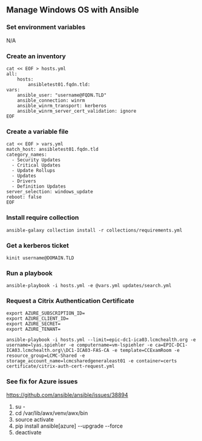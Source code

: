 ## Manage Windows OS with Ansible

### Set environment variables
N/A

### Create an inventory

```
cat << EOF > hosts.yml
all:
    hosts:
        ansibletest01.fqdn.tld:
vars:
    ansible_user: "username@FQDN.TLD"
    ansible_connection: winrm
    ansible_winrm_transport: kerberos
    ansible_winrm_server_cert_validation: ignore
EOF
```

### Create a variable file

```
cat << EOF > vars.yml
match_host: ansibletest01.fqdn.tld
category_names:
  - Security Updates
  - Critical Updates
  - Update Rollups
  - Updates
  - Drivers
  - Definition Updates
server_selection: windows_update
reboot: false
EOF
```

### Install require collection
```
ansible-galaxy collection install -r collections/requirements.yml
```

### Get a kerberos ticket
```
kinit username@DOMAIN.TLD
```

### Run a playbook
```
ansible-playbook -i hosts.yml -e @vars.yml updates/search.yml
```

### Request a Citrix Authentication Certificate
```
export AZURE_SUBSCRIPTION_ID=
export AZURE_CLIENT_ID=
export AZURE_SECRET=
export AZURE_TENANT=

ansible-playbook -i hosts.yml --limit=epic-dc1-ica03.lcmchealth.org -e username=lyas.spiehler -e computername=vm-lspiehler -e ca=EPIC-DC1-ICA03.lcmchealth.org\\DC1-ICA03-FAS-CA -e template=CCExamRoom -e resource_group=LCMC-Shared -e storage_account_name=lcmcsharedgeneraleast01 -e container=certs certificate/citrix-auth-cert-request.yml
```

### See fix for Azure issues
https://github.com/ansible/ansible/issues/38894
1. su -
2. cd /var/lib/awx/venv/awx/bin
3. source activate
4. pip install ansible[azure] --upgrade --force
5. deactivate